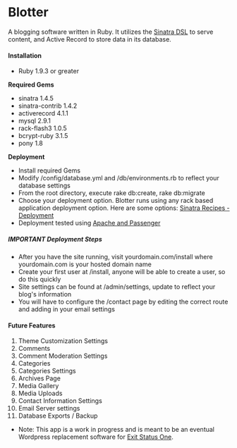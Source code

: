 Blotter
=======

A blogging software written in Ruby.  It utilizes the [Sinatra DSL](http://www.sinatrarb.com/) to serve content, and Active Record to store data in its database.

#### Installation

*  Ruby 1.9.3 or greater

__Required Gems__

*  sinatra 1.4.5
*  sinatra-contrib 1.4.2
*  activerecord 4.1.1
*  mysql 2.9.1
*  rack-flash3 1.0.5
*  bcrypt-ruby 3.1.5
*  pony 1.8

__Deployment__

*  Install required Gems
*  Modify /config/database.yml and /db/environments.rb to reflect your database settings
*  From the root directory, execute rake db:create, rake db:migrate
*  Choose your deployment option.  Blotter runs using any rack based application deployment option.  Here are some options: [Sinatra Recipes - Deployment](http://recipes.sinatrarb.com/p/deployment?#article)
*  Deployment tested using [Apache and Passenger](http://recipes.sinatrarb.com/p/deployment/apache_with_passenger?#article)

##### IMPORTANT Deployment Steps

*  After you have the site running, visit yourdomain.com/install where yourdomain.com is your hosted domain name 
*  Create your first user at /install, anyone will be able to create a user, so do this quickly
*  Site settings can be found at /admin/settings, update to reflect your blog's information
*  You will have to configure the /contact page by editing the correct route and adding in your email settings

#### Future Features

1.  Theme Customization Settings
2.  Comments
3.  Comment Moderation Settings
3.  Categories
4.  Categories Settings
5.  Archives Page
6.  Media Gallery
7.  Media Uploads
8.  Contact Information Settings
9.  Email Server settings
10.  Database Exports / Backup

*  Note:  This app is a work in progress and is meant to be an eventual Wordpress replacement software for [Exit Status One](http://exitstatusone.com).